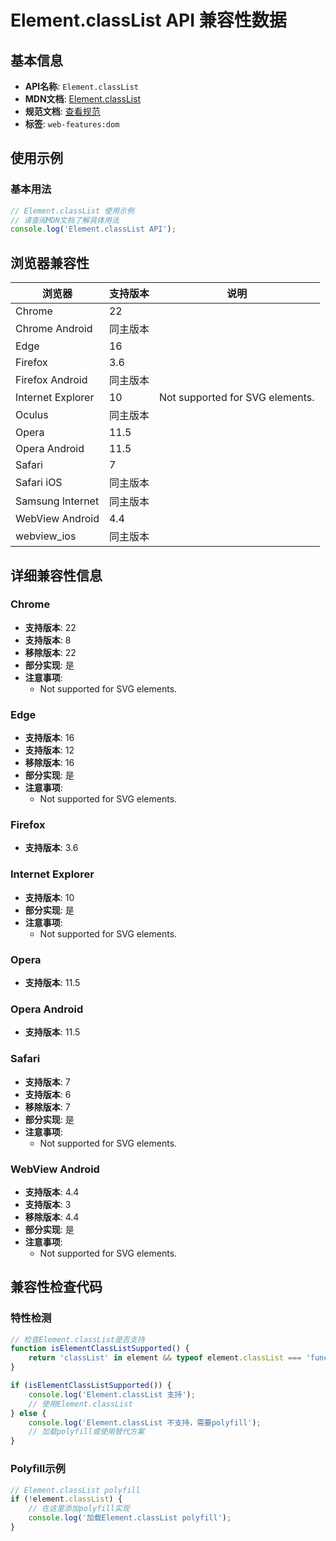 # Element.classList API 兼容性数据

## 基本信息

- **API名称**: `Element.classList`
- **MDN文档**: [Element.classList](https://developer.mozilla.org/docs/Web/API/Element/classList)
- **规范文档**: [查看规范](https://dom.spec.whatwg.org/#ref-for-dom-element-classlist①)
- **标签**: `web-features:dom`

## 使用示例

### 基本用法

```javascript
// Element.classList 使用示例
// 请查阅MDN文档了解具体用法
console.log('Element.classList API');
```

## 浏览器兼容性

| 浏览器 | 支持版本 | 说明 |
|--------|----------|------|
| Chrome | 22 |  |
| Chrome Android | 同主版本 |  |
| Edge | 16 |  |
| Firefox | 3.6 |  |
| Firefox Android | 同主版本 |  |
| Internet Explorer | 10 | Not supported for SVG elements. |
| Oculus | 同主版本 |  |
| Opera | 11.5 |  |
| Opera Android | 11.5 |  |
| Safari | 7 |  |
| Safari iOS | 同主版本 |  |
| Samsung Internet | 同主版本 |  |
| WebView Android | 4.4 |  |
| webview_ios | 同主版本 |  |

## 详细兼容性信息

### Chrome

- **支持版本**: 22
- **支持版本**: 8
- **移除版本**: 22
- **部分实现**: 是
- **注意事项**:
  - Not supported for SVG elements.

### Edge

- **支持版本**: 16
- **支持版本**: 12
- **移除版本**: 16
- **部分实现**: 是
- **注意事项**:
  - Not supported for SVG elements.

### Firefox

- **支持版本**: 3.6

### Internet Explorer

- **支持版本**: 10
- **部分实现**: 是
- **注意事项**:
  - Not supported for SVG elements.

### Opera

- **支持版本**: 11.5

### Opera Android

- **支持版本**: 11.5

### Safari

- **支持版本**: 7
- **支持版本**: 6
- **移除版本**: 7
- **部分实现**: 是
- **注意事项**:
  - Not supported for SVG elements.

### WebView Android

- **支持版本**: 4.4
- **支持版本**: 3
- **移除版本**: 4.4
- **部分实现**: 是
- **注意事项**:
  - Not supported for SVG elements.

## 兼容性检查代码

### 特性检测

```javascript
// 检查Element.classList是否支持
function isElementClassListSupported() {
    return 'classList' in element && typeof element.classList === 'function';
}

if (isElementClassListSupported()) {
    console.log('Element.classList 支持');
    // 使用Element.classList
} else {
    console.log('Element.classList 不支持，需要polyfill');
    // 加载polyfill或使用替代方案
}
```

### Polyfill示例

```javascript
// Element.classList polyfill
if (!element.classList) {
    // 在这里添加polyfill实现
    console.log('加载Element.classList polyfill');
}
```

